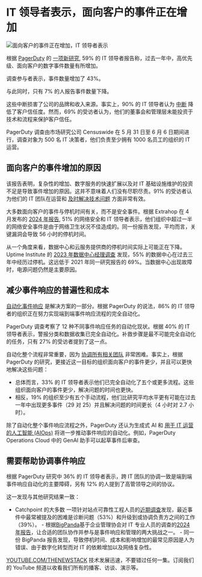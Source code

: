 # IT 领导者表示，面向客户的事件正在增加

![面向客户的事件正在增加，IT 领导者表示](https://cdn.thenewstack.io/media/2024/06/39bd779f-customer-facing-incidents-on-the-rise-says-new-report-2-1024x576.jpg)

根据 [PagerDuty](https://www.pagerduty.com/?utm_content=inline+mention) 的 [一项新研究](https://www.pagerduty.com/newsroom/study-cost-of-incidents/), 59% 的 IT 领导者报告称，过去一年中，高优先级、面向客户的数字事件数量有所增加。

调查参与者表示，事件数量增加了 43%。

与此同时，只有 7% 的人报告事件数量下降。

这些中断损害了公司的品牌和收入来源。事实上，90% 的 IT 领导者认为 [中断](https://thenewstack.io/6-scary-outage-stories-from-ctos/) 降低了客户信任度。然而，69% 的受访者认为，他们的董事会和管理层未能投资于技术和流程来保护客户信任。

PagerDuty 调查由市场研究公司 Censuswide 在 5 月 31 日至 6 月 6 日期间进行，调查对象为 500 名 IT 决策者，他们负责至少拥有 1000 名员工的组织的 IT 运营。

## 面向客户的事件增加的原因

该报告表明，复杂性的增加、数字服务的快速扩展以及对 IT 基础设施维护的投资不足是导致事件增加的原因。这并不意味着人们没有尽职尽责。91% 的受访者认为他们的 IT 团队在运营和 [及时解决技术问题](https://thenewstack.io/incident-response-three-ts-to-rule-them-all/) 方面非常有效。

大多数面向客户的事件与停机时间有关，而不是安全事件。根据 Extrahop 在 4 月发布的 [2024 年报告](https://hop.extrahop.com/resources/papers/global-cyber-confidence-index-2024/), 51% 的网络安全和 IT 领导者表示，他们组织中超过一半的网络安全事件是由于网络卫生状况不佳造成的。同一份报告发现，平均而言，关键漏洞会导致 56 小时的停机时间。

从一个角度来看，数据中心和云服务提供商的停机时间实际上可能正在下降。Uptime Institute 的 [2023 年数据中心经理调查](https://uptimeinstitute.com/resources/research-and-reports/annual-outage-analysis-2024) 发现，55% 的数据中心在过去三年中经历过停机。这远低于 2021 年同一研究报告的 69%。当数据中心出现故障时，电源问题仍然是主要原因。

## 减少事件响应的普遍性和成本

[自动化事件响应](https://thenewstack.io/faq-what-is-automated-incident-response/) 是解决方案的一部分。根据 PagerDuty 的说法，86% 的 IT 领导者的组织正在努力实现端到端事件响应流程的完全自动化。

PagerDuty 调查考察了 12 种不同事件响应任务的自动化现状。根据 40% 的 IT 领导者表示，警报分类和数据收集已完全自动化。补救步骤是最不可能完全自动化的任务，只有 27% 的受访者提到了这一点。

自动化整个流程非常重要，因为 [协调所有相关团队](https://thenewstack.io/how-we-manage-incident-response-at-honeycomb/) 非常困难。事实上，根据 PagerDuty 的研究，更接近这一目标的组织面向客户的事件更少，并且可以更快地解决这些问题：

- 总体而言，33% 的 IT 领导者表示他们已完全自动化了五个或更多流程。这些组织面向客户的事件更少，解决问题的时间也更快。
- 相反，19% 的组织至少有五个手动流程，他们比研究平均水平更有可能在过去一年中出现更多事件（29 对 25）并且解决问题的时间更长（4 小时对 2.7 小时）。

除了自动化整个事件响应流程之外，PagerDuty 还认为生成式 AI 和 [用于 IT 运营的人工智能 (AIOps)](https://thenewstack.io/the-current-state-of-aiops/) 将进一步推动事件响应的自动化。例如，PagerDuty Operations Cloud 中的 GenAI 助手可以起草事件后审查。

## 需要帮助协调事件响应

根据 PagerDuty 研究中 36% 的 IT 领导者表示，跨 IT 团队的协调一致是端到端事件响应自动化的主要障碍，另有 12% 的人提到了高管领导之间的协议。

这一发现与其他研究结果一致：

- Catchpoint 的大多数
一项针对站点可靠性工程人员的[近期调查](https://www.catchpoint.com/asset/2024-sre-report)发现，最近事件中最常被提及的困难是诊断问题（53%）和升级到或协调负责方之间的工作（39%）。 - 根据[BigPanda](https://www.bigpanda.io/?utm_content=inline+mention)基于企业管理协会对 IT 专业人员的调查的[2024 年报告](https://www.bigpanda.io/ar-ema-outage-cost-2024/)，让合适的团队协作并参与是事件响应和管理的两大挑战之一。 - 同一份 BigPanda 报告发现，导致停机时间、成本和影响增加的最常见原因是人为错误、由于数字化转型而对 IT 的依赖增加以及网络复杂性。

[YOUTUBE.COM/THENEWSTACK](https://youtube.com/thenewstack?sub_confirmation=1)
技术发展迅速，不要错过任何一集。订阅我们的 YouTube 频道以收看我们所有的播客、访谈、演示等。